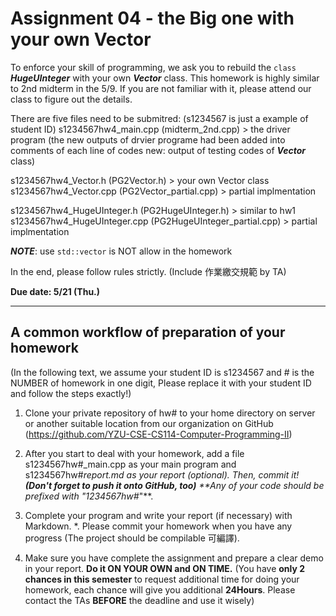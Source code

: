 Assignment 04 - the Big one with your own Vector
===================

To enforce your skill of programming, we ask you to rebuild the `class` ***HugeUInteger*** with your own ***Vector*** class. This homework is highly similar to 2nd midterm in the 5/9. If you are not familiar with it, please attend our class to figure out the details.

There are five files need to be submitred: (s1234567 is just a example of student ID)
s1234567hw4_main.cpp (midterm_2nd.cpp) > the driver program
(the new outputs of drvier programe had been added into comments of each line of codes
new: output of testing codes of ***Vector*** class)

s1234567hw4_Vector.h (PG2Vector.h) > your own Vector class
s1234567hw4_Vector.cpp (PG2Vector_partial.cpp) > partial implmentation

s1234567hw4_HugeUInteger.h (PG2HugeUInteger.h) > similar to hw1
s1234567hw4_HugeUInteger.cpp (PG2HugeUInteger_partial.cpp) > partial implmentation

***NOTE***: use `std::vector` is NOT allow in the homework

In the end, please follow rules strictly. (Include 作業繳交規範 by TA)

**Due date:  5/21 (Thu.)**

----------
A common workflow of preparation of your homework
-------------
(In the following text, we assume your student ID is s1234567 and # is the NUMBER of homework in one digit, Please replace it with your student ID and follow the steps exactly!)


1. Clone your private repository of hw# to your home directory on server or another suitable location from our organization on GitHub (https://github.com/YZU-CSE-CS114-Computer-Programming-II)

2. After you start to deal with your homework, add a file s1234567hw#_main.cpp as your main program and s1234567hw#_report.md as your report (optional). Then, commit it! **(Don't forget to push it onto GitHub, too)** 
**Any of your code should be prefixed with "1234567hw#_"**.

3. Complete your program and write your report (if necessary) with Markdown.
*. Please commit your homework when you have any progress (The project should be compilable 可編譯).

4. Make sure you have complete the assignment and prepare a clear demo in your report. **Do it ON YOUR OWN and ON TIME.** (You have **only 2 chances in this semester** to request additional time for doing your homework, each chance will give you additional **24Hours**. Please contact the TAs **BEFORE** the deadline and use it wisely)
